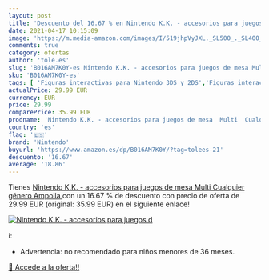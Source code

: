 ```yaml
---
layout: post
title: 'Descuento del 16.67 % en Nintendo K.K. - accesorios para juegos d'
date: 2021-04-17 10:15:09
image: 'https://m.media-amazon.com/images/I/519jhpVyJXL._SL500_._SL400_.jpg'
comments: true
category: ofertas
author: 'tole.es'
slug: 'B016AM7K0Y-es Nintendo K.K. - accesorios para juegos de mesa Multi...'
sku: 'B016AM7K0Y-es'
tags: [ 'Figuras interactivas para Nintendo 3DS y 2DS','Figuras interactivas para Nintendo Wii U','Hardware y juegos para Nintendo 3DS y 2DS','Hardware y juegos para Wii U','Sistemas precursores y micro consolas','Videojuegos','nintendo', ]
actualPrice: 29.99 EUR
currency: EUR
price: 29.99
comparePrice: 35.99 EUR
prodname: 'Nintendo K.K. - accesorios para juegos de mesa  Multi  Cualquier género  Ampolla '
country: 'es'
flag: '🇪🇸'
brand: 'Nintendo'
buyurl: 'https://www.amazon.es/dp/B016AM7K0Y/?tag=tolees-21'
descuento: '16.67'
average: '18.86'
---
```


Tienes [Nintendo K.K. - accesorios para juegos de mesa  Multi  Cualquier género  Ampolla ](https://www.amazon.es/dp/B016AM7K0Y/?tag=tolees-21) con un 16.67 % de descuento con precio de oferta de 29.99 EUR (original: 35.99 EUR) en el siguiente enlace!

[![Nintendo K.K. - accesorios para juegos d](https://m.media-amazon.com/images/I/519jhpVyJXL._SL500_._SL400_.jpg)](https://www.amazon.es/dp/B016AM7K0Y/?tag=tolees-21)

ℹ️:

- Advertencia: no recomendado para niños menores de 36 meses.

[🛒 Accede a la oferta!!](https://www.amazon.es/dp/B016AM7K0Y/?tag=tolees-21)
